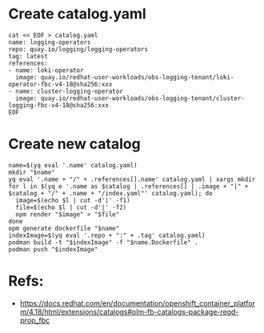 # Create catalog.yaml

```
cat << EOF > catalog.yaml
name: logging-operators
repo: quay.io/logging/logging-operators
tag: latest
references:
- name: loki-operator
  image: quay.io/redhat-user-workloads/obs-logging-tenant/loki-operator-fbc-v4-18@sha256:xxx
- name: cluster-logging-operator
  image: quay.io/redhat-user-workloads/obs-logging-tenant/cluster-logging-fbc-v4-18@sha256:xxx
EOF
```

# Create new catalog

```
name=$(yq eval '.name' catalog.yaml)
mkdir "$name"
yq eval '.name + "/" + .references[].name' catalog.yaml | xargs mkdir
for l in $(yq e '.name as $catalog | .references[] | .image + "|" + $catalog + "/" + .name + "/index.yaml"' catalog.yaml); do
  image=$(echo $l | cut -d'|' -f1)
  file=$(echo $l | cut -d'|' -f2)
  opm render "$image" > "$file"
done
opm generate dockerfile "$name"
indexImage=$(yq eval '.repo + ":" + .tag' catalog.yaml)
podman build -t "$indexImage" -f "$name.Dockerfile" .
podman push "$indexImage"
```



# Refs:

- https://docs.redhat.com/en/documentation/openshift_container_platform/4.18/html/extensions/catalogs#olm-fb-catalogs-package-reqd-prop_fbc
